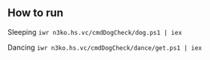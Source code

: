 ## How to run

Sleeping
``iwr n3ko.hs.vc/cmdDogCheck/dog.ps1 | iex``

Dancing
``iwr n3ko.hs.vc/cmdDogCheck/dance/get.ps1 | iex``
